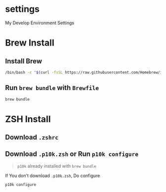 # settings
My Develop Environment Settings

# Brew Install

## Install Brew
```zsh
/bin/bash -c "$(curl -fsSL https://raw.githubusercontent.com/Homebrew/install/HEAD/install.sh)"
```

## Run `brew bundle` with `Brewfile`
```zsh
brew bundle
```

# ZSH Install

## Download `.zshrc`

## Download `.p10k.zsh` or Run `p10k configure`
> `p10k` already installed with `brew bundle`

If You don't download `.p10k.zsh`, Do configure
```zsh
p10k configure
```
